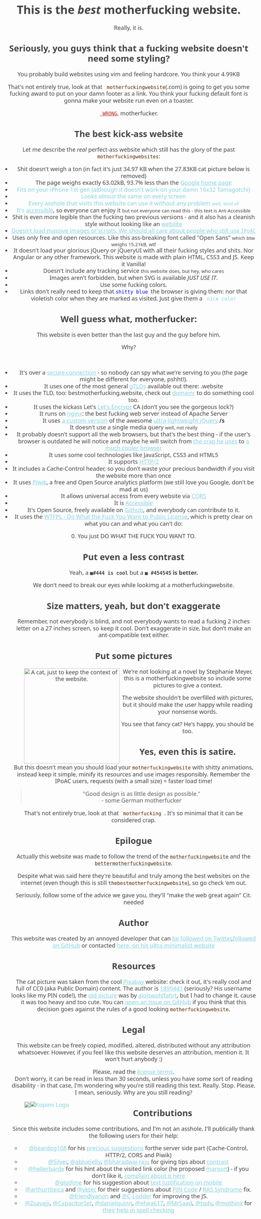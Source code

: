 <!DOCTYPE html>
<html>
<head>
	<style>
		body{margin:40px auto;
			max-width:800px;
			line-height:1.2;
			font-size:18px;
			color:#444;
			font-family: system-ui; }
		img {float: left;}		
	</style>
<body> 
  <b><header><h1>
  This is the <em>best</em> motherfucking website.</h1></b>
  <p> Really, it is. </p>
 <h2> Seriously, you guys think that a fucking website doesn't need some styling?</h2>
 <p>You probably build websites using vim and feeling hardcore. You think your 4.99KB <p>That's not entirely true, look at that <code style="color:#582900; text decoration"> motherfuckingwebsite</code>(.com) is going to get you some fucking award to put on your damn footer as a link. You think your fucking default font is gonna make your website run even on a toaster.</p>
 <p> <code style="color:rgb(178,34,34); text-decoration: underline;"> WRONG</code>, motherfucker.</p>
 
 <h2>The best kick-ass website</h2>
 
 <p>Let me describe the <em>real</em> perfect-ass website which still has the glory of the past <code style="color:#582900; text decoration">motherfuckingwebsites</code>:
<ul>
     <li>Shit doesn't weigh a ton (in fact it's just 34.97 KB when the 27.83KB cat picture below is removed)
     <li>The page weighs exactly 63.02kB, 93.7% less than the <a href="https://google.fr">Google home page<a>
     <li>Fits on your iPhone 1st gen (although it doesn't work on your damn 16x32 Tamagotchi)
     <li>Looks <em>almost</em> the same on every screen
     <li>Every asshole that visits this website can use it without any problem <small>well, kind of</small>
     <li>It's <a href="https://www.w3.org/TR/WCAG20/">accessible</a>, so everyone can enjoy it <small>but not everyone can read this - this text is Ant-Accessible</small>
     <li>Shit is even more legible than the fucking two previous versions - and it also has a cleanish style without looking like an <a href="https://en.wikipedia.org/wiki/ARPANET"> <style> a { color: #86D2DE; } /* CSS link color */
ARPANET</a> </code></style>website
     <li>Doesn't load massive images or scripts. We should all care about people who still use <a href="https://en.wikipedia.org/wiki/IP_over_Avian_Carriers"><code style="color:#86D2DE; text decoration: underline">IPoAC</a></code>
     <li>Uses only free and open resources. Like this ass-breaking font called "Open Sans" <small>which btw weighs 15.21kB, wtf</small>
     <li>It doesn't load your glorious jQuery or jQueryUI with all their fucking styles and shits. Nor Angular or any other framework. This website is made with plain HTML, CSS3 and JS. Keep it Vanilla!
     <li>Doesn't include any tracking service <small>this website does, but hey, who cares</small>
     <li>Images aren't forbidden, but when SVG is available <em>JUST USE IT</em>.
     <li>Use some fucking colors.
     <li>Links don't really need to keep that <code style="color:#0000FF"; text decoration>shitty blue </code>the browser is giving them: nor that violetish color when they are marked as visited. Just give them a <code style="color:#86D2DE; text decoration"> nice color</code>
     </ul>
<h2>Well guess what, motherfucker:</h2>
<p>This website is even better than the last guy and the guy before him.</p>

<p>Why?</p> <br>

<ul>
<li>It's over a <a href="https://en.wikipedia.org/wiki/HTTPS">secure connection</a> - so nobody can spy what we're serving to you (the page might be different for everyone, pshht!).
<li>It uses one of the most general <a href="https://en.wikipedia.org/wiki/gTLD">gTLDs</a> available out there: .website
<li>It uses the TLD, too: bestmotherfucking.website, check out <a href="http://domainr.com/">domainr</a> to do something cool too.
<li>It uses the kickass Let's <a href="https://letsencrypt.org/">Let's Encrypt</a> CA (don't you see the gorgeous lock?)
<li>It runs on <a href="https://nginx.com/">nginx</a>: the best fucking web server instead of Apache Server
<li>It uses <a href="js/jquery-2.2.4.min.js">a custom version</a> of the awesome <a href="http://jquery.com/">ultra-lightweight jQuery</a> <b>/s</b>
<li>It doesn't use a single media query <small>well, not really</small>
<li>It probably doesn't support all the web browsers, but that's the best thing - if the user's browser is outdated he will notice and maybe he will switch from <a href="https://microsoft.com/ie">the crap he uses</a> to <a href="https://mozilla.com/firefox">a much cooler browser</a>
<li>It uses some cool technologies like JavaScript, CSS3 and HTML5
<li>It supports <a href="https://en.wikipedia.org/wiki/HTTP/2">HTTP/2</a>
<li>It includes a Cache-Control header, so you don't waste your precious bandwidth if you visit the website more than once
<li>It uses <a href="https://piwik.org/">Piwik</a>, a free and Open Source analytics platform (we still love you Google, don't be mad at us)
<li>It allows universal access from every website via <a href="https://enable-cors.org/">CORS</a>
<li>It is <a href="https://www.w3.org/WAI/intro/accessibility.php">Accessible</a>
<li>It's Open Source, freely available on <a href="https://github.com/denysvitali/thebestmotherfuckingwebsite/">Github</a>, and everybody can contribute to it.
<li>It uses the <a href="http://www.wtfpl.net/">WTFPL - Do What the Fuck You Want to Public License</a>, which is pretty clear on what you can and what you can't do:
<p class="fakepre">0. You just DO WHAT THE FUCK YOU WANT TO.</p>
<h2>Put even a less contrast</h2>
<p>Yeah, a <code><b>■#444 is cool</b></code> but a <code><b>■ #454545</code> is better.</b></p>
<p>We don't need to break our eyes while lookimg at a motherfuckingwebsite. </p>

<h2>Size matters, yeah, but don't exaggerate</h2>
<p>Remember, not everybody is blind, and not everybody wants to read a fucking 2 inches letter on a 27 inches screen, so keep it cool. Don't exaggerate in size, but don't make an ant-compatible text either.</p>

<h2>Put some pictures</h2>
<figure><img src="https://cdn.pixabay.com/photo/2016/01/20/13/05/cat-1151519_1280.jpg" alt="A cat, just to keep the context of the website." width=300 height=300> <figcaption></figure>
We're not looking at a novel by Stephanie Meyer, this is a motherfuckingwebsite so include some pictures to give a context.

The website shouldn't be overfilled with pictures, but it should make the user happy while reading your nonsense words.

You see that fancy cat? He's happy, you should be too.




<h2>Yes, even this is satire.</h2>
<p>But this doesn't mean you should load your <code style="color:#582900; text decoration">motherfuckingwebsite</code> with shitty animations, instead keep it simple, minify its resources and use images responsibly. Remember the IPoAC users, <less>requests (with a small size) = faster load time!</p>
   
   <blockquote>"Good design is as little design as possible."<br/>
   - some German motherfucker
	</blockquote>
	<p>That's not entirely true, look at that <code style="color:#582900; text decoration"> motherfucking </code>. It's so minimal that it can be considered crap.</p>
<h2>Epilogue</h2>
<p>Actually this website was made to follow the trend of the <a href="http://motherfuckingwebsite.com/"><code style="color:#582900; text decoration": underline>motherfuckingwebsite</code></a> and the <a href="http://bettermotherfuckingwebsite.com/"><code style="color:#582900; text decoration":underline>bettermotherfuckingwebsite</code></a>.</p>
<p>Despite what was said here they're beautiful and truly among the best websites on the internet (even though this is still <code style="color:#582900; text decoration": underline>thebestmotherfuckingwebsite</code>), so go check 'em out.</p>
<p>Seriously, follow some of the advice we gave you, they'll "make the web great again" Cit. needed</p>

<h2>Author</h2>
<p>This website was created by an annoyed developer that can <a href="https://twitter.com/DenysVitali">be followed on Twitter</a>,<a href="https://github.com/denysvitali/">followed on GitHub</a> or contacted <a href="https://denv.it/">here, on his ultra-minimalist website</a></p>

<h2>Resources</h2>

<p>The cat picture was taken from the cool <a href="https://cdn.pixabay.com/photo/2016/01/20/13/05/cat-1151519_1280.jpg">Pixabay</a> website: check it out, it's really cool and full of CC0 (aka Public Domain) content.
The author is <a href="https://pixabay.com/en/users/1899441-1899441/">1899441</a> (seriously? His username looks like my PIN code!), the <a href="https://pixabay.com/en/cat-pets-cat-s-eyes-mieze-dear-451377/">old picture</a> was by <a href="https://pixabay.com/en/users/aloiswohlfahrt-123449/">aloiswohlfahrt</a>, but I had to change it, cause it was too heavy and too cute.
You can <a href="https://github.com/denysvitali/thebestmotherfuckingwebsite/issues/new">open an issue on GitHub</a> if you think that this decision goes against the rules of a good looking <code style="color:#582900; text decoration">motherfuckingwebsite</code>.

<h2>Legal</h2>

<p>This website can be freely copied, modified, altered, distributed without any attribution whatsoever. 
However, if you feel like this website deserves an attribution, mention it. It won't hurt anybody :)</p><p>Please, read the <a href="LICENSE.txt">license terms</a>.
<br>
Don't worry, it can be read in less than 30 seconds, unless you have some sort of reading disability - in that case, I'm wondering why you're still reading this text. Really. Stop. Please. I mean, seriously. Why are you still reading?
<center><figure><img src="https://www.kopimi.com/kopimi/k/kopimi_dialektik.gif" width=20 height=20> <figcaption></figure></center
</p> <a href="http://www.kopimi.com/kopimi" title="Kopimi"><img class="kopimi" src="static/941845d8d5ead463fdf08e563db91e70.svg" title="Kopimi Logo"></a>


<h2>Contributions</h2>

<p>Since this website includes some contributions, and I'm not an asshole, I'll publically thank the following users for their help:</p>
<ul>
<li> <a href="https://github.com/beardog108">@beardog108</a> for his <a href="https://github.com/denysvitali/thebestmotherfuckingwebsite/issues/5">precious suggestions</a> forthe server side part (Cache-Control, HTTP/2, CORS and Piwik)</li>
<li><a href="https://github.com/5ilver">@5ilver</a>, <a href="https://github.com/abluejelly">@abluejelly</a>, <a href="https://github.com/bharadwaj-raju">@bharadwaj-raju</a> for giving tips about <a href="https://github.com/denysvitali/thebestmotherfuckingwebsite/issues?q=label%3Acontrast">contrast</a></li><li><a href="https://github.com/hellerbarde">@hellerbarde</a> for his hint about the <span class="visited">visited link color</span> (he proposed <a href="http://clrs.cc/"><span class="visited-maroon">maroon</span></a>) - if you don't like it, <a href="https://github.com/denysvitali/thebestmotherfuckingwebsite/issues/11">complain about it here</a></li>
<li><a href="https://github.com/glodime">@glodime</a> for his suggestion about <a href="https://github.com/denysvitali/thebestmotherfuckingwebsite/issues/12">text justification on mobile</a></li>
<li><a href="https://github.com/arthurtiteica">@arthurtiteica</a> and <a href="https://github.com/vktec">@vktec</a> for their suggestions about <a href="https://github.com/denysvitali/thebestmotherfuckingwebsite/issues/9">PIN Code</a> / <a href="https://en.wikipedia.org/wiki/RAS_syndrome">RAS Syndrome</a> fix.</li>
<li><a href="https://github.com/friendlyanon">@friendlyanon</a> and <a href="https://github.com/C-Lodder">@C-Lodder</a> for improving the JS.</li>
<li><span><a href="https://github.com/Zsavajji">@Zsavajji</a></span><span class="separator">, </span><span><a href="https://github.com/CapacitorSet">@CapacitorSet</a></span><span class="separator">, </span><span><a href="https://github.com/danielquinn">@danielquinn</a></span><span class="separator">, </span><span><a href="https://github.com/ehea617">@ehea617</a></span><span class="separator">, </span><span><a href="https://github.com/MrSaad">@MrSaad</a></span><span class="separator">, </span><span><a href="https://github.com/tqdv">@tqdv</a></span><span class="separator">, </span><span><a href="https://github.com/mothinx">@mothinx</a></span><span> for <a href="https://github.com/denysvitali/thebestmotherfuckingwebsite/pulls?q=is%3Apr+is%3Aclosed+label%3A%22spell+checking%22">their help in spell checking</a></span></li>
</ul>
<script src="main.js" type="text/javascript"></script>
